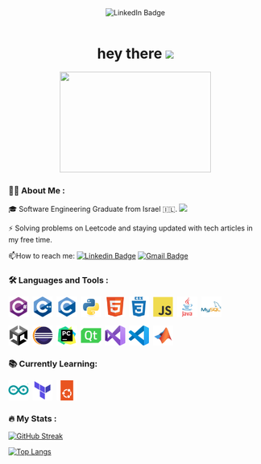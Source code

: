 <div id="header" align="center">
  <!--<img src ="https://media.giphy.com/media/v1.Y2lkPTc5MGI3NjExNXF2bzl3M3lmZXJucjZtbm41OW91YzZkMGg4cGd6YTQ3Z2t5cTNnbyZlcD12MV9pbnRlcm5hbF9naWZfYnlfaWQmY3Q9cw/dEvfJaOEzxl9AUSzHP/giphy.gif" width="150"/> -->
</div>
<!--
the badges
-->
<div id="badges" align="center">
  <a herf="https://www.linkedin.com/in/michaelmalka/">
  <img src="https://img.shields.io/badge/LinkedIn-blue?style=for-the-badge&logo=linkedin&logoColor=white" alt="LinkedIn Badge"/>
  </a>
  <!--
  need to make my resume in the web
  <a herf="https://www.linkedin.com/in/michaelmalka/">
  <img src="https://img.shields.io/badge/LinkedIn-blue?style=for-the-badge&logo=linkedin&logoColor=white" alt="LinkedIn Badge"/>
  </a>
  -->
  
</div>

<div id="profile viewer" align="center">
  <img src="https://komarev.com/ghpvc/?username=your-github-username&style=flat-square&color=blue" alt=""/>
</div>
<h1 align="center">
  hey there
  <img src="https://media.giphy.com/media/hvRJCLFzcasrR4ia7z/giphy.gif" width="30px"/>
</h1>

<div align="center">
  <img src="https://media.giphy.com/media/dWesBcTLavkZuG35MI/giphy.gif" width="300" height="200"/>
</div>

### :man_technologist: About Me :
🎓 Software Engineering Graduate from Israel 🇮🇱. <img src="https://media.giphy.com/media/v1.Y2lkPTc5MGI3NjExMTl1OWUzaHlsbHp5eGZ1cXRybGphYWZobmpuem5paGV3cm1rbTE2MiZlcD12MV9pbnRlcm5hbF9naWZfYnlfaWQmY3Q9Zw/2IudUHdI075HL02Pkk/giphy.gif" width="50">

⚡ Solving problems on Leetcode and staying updated with tech articles in my free time.

:mailbox:How to reach me: [![Linkedin Badge](https://img.shields.io/badge/-linkedin-blue?style=flat&logo=Linkedin&logoColor=white)](https://www.linkedin.com/in/michaelmalka/) [![Gmail Badge](https://img.shields.io/badge/-gmail-red?style=flat&logo=Gmail&logoColor=white)](mailto:michael.malka.swe@gmail.com)

### :hammer_and_wrench: Languages and Tools :
<div>
 <!--
 Spring Boot
 <img src="https://github.com/devicons/devicon/blob/master/icons/spring/spring-original-wordmark.svg" title="Spring" alt="Spring" width="40" height="40"/>&nbsp;
 -->
  <img src="https://github.com/devicons/devicon/blob/master/icons/csharp/csharp-original.svg" title="Csharp"  alt="Csharp" width="40" height="40"/>&nbsp;
   <img src="https://github.com/devicons/devicon/blob/master/icons/cplusplus/cplusplus-original.svg" title="C++"  alt="C++" width="40" height="40"/>&nbsp; 
  <img src="https://github.com/devicons/devicon/blob/master/icons/c/c-original.svg" title="C"  alt="C" width="40" height="40"/>&nbsp; 
  <img src="https://github.com/devicons/devicon/blob/master/icons/python/python-original.svg" title="python"  alt="Python" width="40" height="40"/>&nbsp;
  <img src="https://github.com/devicons/devicon/blob/master/icons/html5/html5-original.svg" title="HTML5" alt="HTML" width="40" height="40"/>&nbsp;
  <img src="https://github.com/devicons/devicon/blob/master/icons/css3/css3-plain-wordmark.svg"  title="CSS3" alt="CSS" width="40" height="40"/>&nbsp;  
  <img src="https://github.com/devicons/devicon/blob/master/icons/javascript/javascript-original.svg" title="JavaScript" alt="JavaScript" width="40" height="40"/>&nbsp;
  <img src="https://github.com/devicons/devicon/blob/master/icons/java/java-original-wordmark.svg" title="Java" alt="Java" width="40" height="40"/>&nbsp;
  <img src="https://github.com/devicons/devicon/blob/master/icons/mysql/mysql-original-wordmark.svg" title="MySQL"  alt="MySQL" width="40" height="40"/>&nbsp;

  <img src="https://github.com/devicons/devicon/blob/master/icons/unity/unity-original.svg" title="unity"  alt="Unity" width="40" height="40"/>&nbsp;
  <img src="https://github.com/devicons/devicon/blob/master/icons/eclipse/eclipse-original.svg" title="eclipse"  alt="Eclipse" width="40" height="40"/>&nbsp;
  <img src="https://github.com/devicons/devicon/blob/master/icons/pycharm/pycharm-original.svg" title="pycharm"  alt="Pycharm" width="40" height="40"/>&nbsp;
  <img src="https://github.com/devicons/devicon/blob/master/icons/qt/qt-original.svg" title="qt"  alt="qt" width="40" height="40"/>&nbsp;
  <img src="https://github.com/devicons/devicon/blob/master/icons/visualstudio/visualstudio-original.svg" title="visualstudio"  alt="visualstudio" width="40" height="40"/>&nbsp;
  <img src="https://github.com/devicons/devicon/blob/master/icons/vscode/vscode-original.svg" title="vscode"  alt="vscode" width="40" height="40"/>&nbsp;
  <img src="https://github.com/devicons/devicon/blob/master/icons/matlab/matlab-original.svg" title="Matlab"  alt="matlab" width="40" height="40"/>&nbsp;


</div>

### :books: Currently Learning:
<div>  
    <img src="https://github.com/devicons/devicon/blob/master/icons/arduino/arduino-original.svg" title="Arduino" alt="Arduino" width="40" height=40/>&nbsp;
    <img src="https://github.com/devicons/devicon/blob/master/icons/terraform/terraform-original.svg" title="Terraform" alt="Terraform" width="40" height=40/>&nbsp;
    <img src= "https://github.com/devicons/devicon/blob/master/icons/ubuntu/ubuntu-original.svg" title="ubuntu" alt="ubuntu" width="40" height=40/>&nbsp;

</div>


### :fire: My Stats :
[![GitHub Streak](http://github-readme-streak-stats.herokuapp.com?user=NanoShark&theme=dark&background=000000)](https://git.io/streak-stats)

[![Top Langs](https://github-readme-stats.vercel.app/api/top-langs/?username=NanoShark&layout=compact&theme=vision-friendly-dark)](https://github.com/anuraghazra/github-readme-stats)
